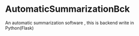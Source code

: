 # AutomaticSummarizationBck
An automatic summarization software , this is backend write in Python(Flask)
